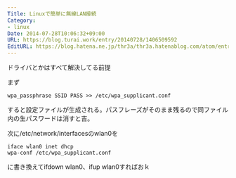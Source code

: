 ```yaml
---
Title: Linuxで簡単に無線LAN接続
Category:
- linux
Date: 2014-07-28T10:06:32+09:00
URL: https://blog.turai.work/entry/20140728/1406509592
EditURL: https://blog.hatena.ne.jp/thr3a/thr3a.hatenablog.com/atom/entry/12921228815729020724
---
```


ドライバとかはすべて解決してる前提

まず
```
wpa_passphrase SSID PASS >> /etc/wpa_supplicant.conf
```
すると設定ファイルが生成される。パスフレーズがそのまま残るので同ファイル内の生パスワードは消すと吉。

次に/etc/network/interfacesのwlan0を
```
iface wlan0 inet dhcp
wpa-conf /etc/wpa_supplicant.conf
```
に書き換えてifdown wlan0、ifup wlan0すればおｋ
